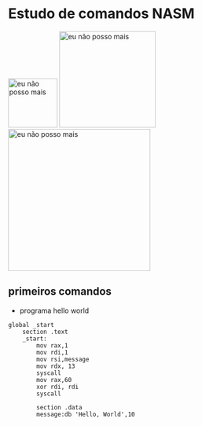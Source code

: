 # Estudo de comandos NASM

 <img src="https://seeklogo.com/images/N/netwide-assembler-nasm-logo-EC5B1109AC-seeklogo.com.png" alt="eu não posso mais" width=100>

<img src="https://seeklogo.com/images/N/netwide-assembler-nasm-logo-EC5B1109AC-seeklogo.com.png" alt="eu não posso mais" width=196>

<img src="https://seeklogo.com/images/N/netwide-assembler-nasm-logo-EC5B1109AC-seeklogo.com.png" alt="eu não posso mais" width=289>

## primeiros comandos

* programa hello world

```assembly
global _start
    section .text
    _start:
        mov rax,1
        mov rdi,1
        mov rsi,message
        mov rdx, 13
        syscall
        mov rax,60
        xor rdi, rdi
        syscall

        section .data
        message:db 'Hello, World',10
```